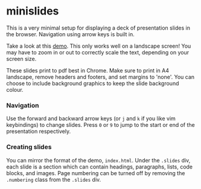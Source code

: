 # minislides

This is a very minimal setup for displaying a deck of presentation slides in the browser.
Navigation using arrow keys is built in.

Take a look at this [demo](https://sahasatvik.github.io/minislides/).
This only works well on a landscape screen! You may have to zoom in or out to correctly scale the text, depending on your screen size.

These slides print to pdf best in Chrome. Make sure to print in A4 landscape, remove headers and footers, and set margins to 'none'.
You can choose to include background graphics to keep the slide background colour.

### Navigation
Use the forward and backward arrow keys (or `j` and `k` if you like vim keybindings) to change slides.
Press `0` or `9` to jump to the start or end of the presentation respectively.

### Creating slides
You can mirror the format of the demo, `index.html`. Under the `.slides` div, each slide is a section which can contain
headings, paragraphs, lists, code blocks, and images. Page numbering can be turned off by removing the `.numbering` class from
the `.slides` div.
